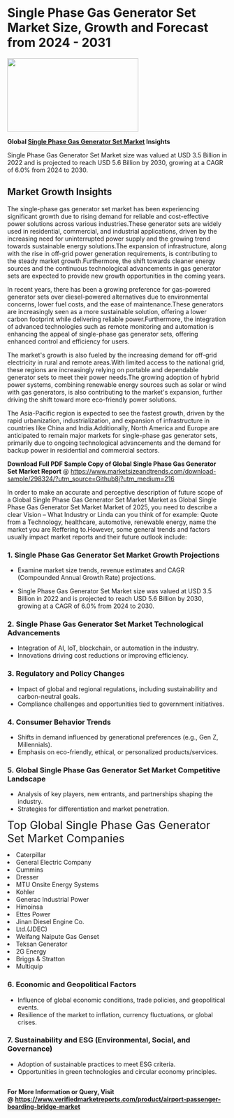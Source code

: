 <H1>Single Phase Gas Generator Set Market Size, Growth and Forecast from 2024 - 2031</H1><img class="aligncenter size-medium wp-image-584254" src="https://thirdeyenews.in/wp-content/uploads/2024/09/Global-Market-Research-300x168.jpeg" alt="" width="300" height="168" /><p><strong>Global&nbsp;<a href="https://www.marketsizeandtrends.com/download-sample/298324/?utm_source=Github8j?utm_medium=216">Single Phase Gas Generator Set Market</a> Insights</strong></p><p>Single Phase Gas Generator Set Market size was valued at USD 3.5 Billion in 2022 and is projected to reach USD 5.6 Billion by 2030, growing at a CAGR of 6.0% from 2024 to 2030.</p><p><h2>Market Growth Insights</h2> <p>The single-phase gas generator set market has been experiencing significant growth due to rising demand for reliable and cost-effective power solutions across various industries.These generator sets are widely used in residential, commercial, and industrial applications, driven by the increasing need for uninterrupted power supply and the growing trend towards sustainable energy solutions.The expansion of infrastructure, along with the rise in off-grid power generation requirements, is contributing to the steady market growth.Furthermore, the shift towards cleaner energy sources and the continuous technological advancements in gas generator sets are expected to provide new growth opportunities in the coming years.</p> <p>In recent years, there has been a growing preference for gas-powered generator sets over diesel-powered alternatives due to environmental concerns, lower fuel costs, and the ease of maintenance.These generators are increasingly seen as a more sustainable solution, offering a lower carbon footprint while delivering reliable power.Furthermore, the integration of advanced technologies such as remote monitoring and automation is enhancing the appeal of single-phase gas generator sets, offering enhanced control and efficiency for users.</p> <p>The market's growth is also fueled by the increasing demand for off-grid electricity in rural and remote areas.With limited access to the national grid, these regions are increasingly relying on portable and dependable generator sets to meet their power needs.The growing adoption of hybrid power systems, combining renewable energy sources such as solar or wind with gas generators, is also contributing to the market's expansion, further driving the shift toward more eco-friendly power solutions.</p> <p>The Asia-Pacific region is expected to see the fastest growth, driven by the rapid urbanization, industrialization, and expansion of infrastructure in countries like China and India.Additionally, North America and Europe are anticipated to remain major markets for single-phase gas generator sets, primarily due to ongoing technological advancements and the demand for backup power in residential and commercial sectors.</p> <p><span class=""><strong>Download Full PDF Sample Copy of Global Single Phase Gas Generator Set Market Report</strong> @ <a href="https://www.marketsizeandtrends.com/download-sample/298324/?utm_source=Github8j?utm_medium=216" target="_blank">https://www.marketsizeandtrends.com/download-sample/298324/?utm_source=Github8j?utm_medium=216</a></span></p><p>In order to make an accurate and perceptive description of future scope of a Global&nbsp;Single Phase Gas Generator Set Market Market as Global&nbsp;Single Phase Gas Generator Set Market Market of 2025, you need to describe a clear Vision &ndash; What Industry or Linda can you think of for example: Quote from a Technology, healthcare, automotive, renewable energy, name the market you are Reffering to.However, some general trends and factors usually impact market reports and their future outlook include:</p><h3>1.&nbsp;<strong>Single Phase Gas Generator Set Market Growth Projections</strong></h3><ul><li>Examine market size trends, revenue estimates and CAGR (Compounded Annual Growth Rate) projections.</li><li><p>Single Phase Gas Generator Set Market size was valued at USD 3.5 Billion in 2022 and is projected to reach USD 5.6 Billion by 2030, growing at a CAGR of 6.0% from 2024 to 2030.</p></li></ul><h3>2.&nbsp;<strong>Single Phase Gas Generator Set Market Technological Advancements</strong></h3><ul><li>Integration of AI, IoT, blockchain, or automation in the industry.</li><li>Innovations driving cost reductions or improving efficiency.</li></ul><h3>3.&nbsp;<strong>Regulatory and Policy Changes</strong></h3><ul><li>Impact of global and regional regulations, including sustainability and carbon-neutral goals.</li><li>Compliance challenges and opportunities tied to government initiatives.</li></ul><h3>4.&nbsp;<strong>Consumer Behavior Trends</strong></h3><ul><li>Shifts in demand influenced by generational preferences (e.g., Gen Z, Millennials).</li><li>Emphasis on eco-friendly, ethical, or personalized products/services.</li></ul><h3>5.&nbsp;<strong>Global Single Phase Gas Generator Set Market Competitive Landscape</strong></h3><ul><li>Analysis of key players, new entrants, and partnerships shaping the industry.</li><li>Strategies for differentiation and market penetration.</li></ul><p data-pm-slice="1 1 []"><span style="color: inherit; font-family: inherit; font-size: 25px;">Top Global Single Phase Gas Generator Set Market Companies</span></p><div class="" data-test-id=""><p><li>Caterpillar</li><li> General Electric Company</li><li> Cummins</li><li> Dresser</li><li> MTU Onsite Energy Systems</li><li> Kohler</li><li> Generac Industrial Power</li><li> Himoinsa</li><li> Ettes Power</li><li> Jinan Diesel Engine Co.</li><li>Ltd.(JDEC)</li><li> Weifang Naipute Gas Genset</li><li> Teksan Generator</li><li> 2G Energy</li><li> Briggs & Stratton</li><li> Multiquip</li></p></div><h3>6.&nbsp;<strong>Economic and Geopolitical Factors</strong></h3><ul><li>Influence of global economic conditions, trade policies, and geopolitical events.</li><li>Resilience of the market to inflation, currency fluctuations, or global crises.</li></ul><h3>7.&nbsp;<strong>Sustainability and ESG (Environmental, Social, and Governance)</strong></h3><ul><li>Adoption of sustainable practices to meet ESG criteria.</li><li>Opportunities in green technologies and circular economy principles.</li></ul><h2><strong style="font-size: 14px;">For More Information or Query, Visit @&nbsp;</strong><a style="background-color: #ffffff; font-size: 14px;" href="https://www.marketsizeandtrends.com/report/single-phase-gas-generator-set-market/" target="_blank">https://www.verifiedmarketreports.com/product/airport-passenger-boarding-bridge-market</a></h2>
